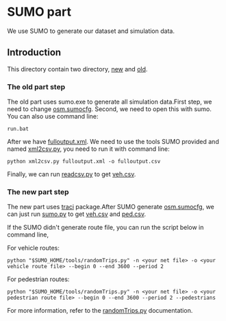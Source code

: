# SUMO part

We use SUMO to generate our dataset and simulation data.

## Introduction

This directory contain two directory, [new](./new) and [old](./old).

### The old part step

The old part uses sumo.exe to generate all simulation data.First step, we need to change [osm.sumocfg](./old/osm.sumocfg). Second, we need to open this with sumo. You can also use command line:

```
run.bat
```

After we have [fulloutput.xml](./old/fulloutput.xml). We need to use the tools SUMO provided and named [xml2csv.py](./old/xml2csv.py), you need to run it with command line:

```
python xml2csv.py fulloutput.xml -o fulloutput.csv
```

Finally, we can run [readcsv.py](./old/readcsv.py) to get [veh.csv](./old/veh.csv).

### The new part step

The new part uses [traci](https://pypi.org/project/traci/) package.After SUMO generate [osm.sumocfg](./new/osm.sumocfg), we can just run [sumo.py](./new/sumo.py) to get [veh.csv](./new/veh.csv) and [ped.csv](./new/ped.csv).

If the SUMO didn't generate route file, you can run the script below in command line,

For vehicle routes:
```
python "$SUMO_HOME/tools/randomTrips.py" -n <your net file> -o <your vehicle route file> --begin 0 --end 3600 --period 2
```
For pedestrian routes:

```
python "$SUMO_HOME/tools/randomTrips.py" -n <your net file> -o <your pedestrian route file> --begin 0 --end 3600 --period 2 --pedestrians
```
For more information, refer to the [randomTrips.py](https://sumo.dlr.de/docs/Tools/Trip.html) documentation.